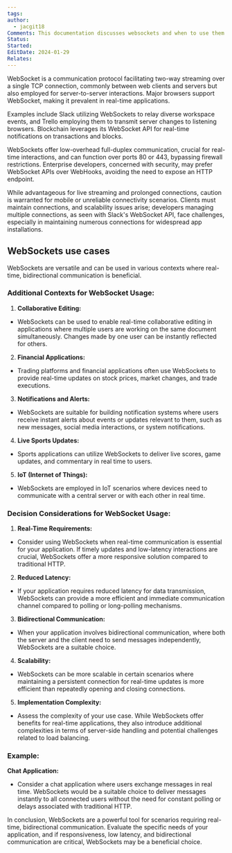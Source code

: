 ```yaml
---
tags: 
author:
  - jacgit18
Comments: This documentation discusses websockets and when to use them.
Status: 
Started: 
EditDate: 2024-01-29
Relates:
---
```

WebSocket is a communication protocol facilitating two-way streaming over a single TCP connection, commonly between web clients and servers but also employed for server-to-server interactions. Major browsers support WebSocket, making it prevalent in real-time applications.

Examples include Slack utilizing WebSockets to relay diverse workspace events, and Trello employing them to transmit server changes to listening browsers. Blockchain leverages its WebSocket API for real-time notifications on transactions and blocks.

WebSockets offer low-overhead full-duplex communication, crucial for real-time interactions, and can function over ports 80 or 443, bypassing firewall restrictions. Enterprise developers, concerned with security, may prefer WebSocket APIs over WebHooks, avoiding the need to expose an HTTP endpoint.

While advantageous for live streaming and prolonged connections, caution is warranted for mobile or unreliable connectivity scenarios. Clients must maintain connections, and scalability issues arise; developers managing multiple connections, as seen with Slack's WebSocket API, face challenges, especially in maintaining numerous connections for widespread app installations.

## WebSockets use cases
WebSockets are versatile and can be used in various contexts where real-time, bidirectional communication is beneficial. 
### Additional Contexts for WebSocket Usage:  
  
1. **Collaborative Editing:**  
- WebSockets can be used to enable real-time collaborative editing in applications where multiple users are working on the same document simultaneously. Changes made by one user can be instantly reflected for others.  
  
2. **Financial Applications:**  
- Trading platforms and financial applications often use WebSockets to provide real-time updates on stock prices, market changes, and trade executions.  
  
3. **Notifications and Alerts:**  
- WebSockets are suitable for building notification systems where users receive instant alerts about events or updates relevant to them, such as new messages, social media interactions, or system notifications.  
  
4. **Live Sports Updates:**  
- Sports applications can utilize WebSockets to deliver live scores, game updates, and commentary in real time to users.  
  
5. **IoT (Internet of Things):**  
- WebSockets are employed in IoT scenarios where devices need to communicate with a central server or with each other in real time.  
  
### Decision Considerations for WebSocket Usage:  
  
1. **Real-Time Requirements:**  
- Consider using WebSockets when real-time communication is essential for your application. If timely updates and low-latency interactions are crucial, WebSockets offer a more responsive solution compared to traditional HTTP.  
  
2. **Reduced Latency:**  
- If your application requires reduced latency for data transmission, WebSockets can provide a more efficient and immediate communication channel compared to polling or long-polling mechanisms.  
  
3. **Bidirectional Communication:**  
- When your application involves bidirectional communication, where both the server and the client need to send messages independently, WebSockets are a suitable choice.  
  
4. **Scalability:**  
- WebSockets can be more scalable in certain scenarios where maintaining a persistent connection for real-time updates is more efficient than repeatedly opening and closing connections.  
  
5. **Implementation Complexity:**  
- Assess the complexity of your use case. While WebSockets offer benefits for real-time applications, they also introduce additional complexities in terms of server-side handling and potential challenges related to load balancing.  
  
### Example:  
  
**Chat Application:**  
- Consider a chat application where users exchange messages in real time. WebSockets would be a suitable choice to deliver messages instantly to all connected users without the need for constant polling or delays associated with traditional HTTP.  
  
In conclusion, WebSockets are a powerful tool for scenarios requiring real-time, bidirectional communication. Evaluate the specific needs of your application, and if responsiveness, low latency, and bidirectional communication are critical, WebSockets may be a beneficial choice.